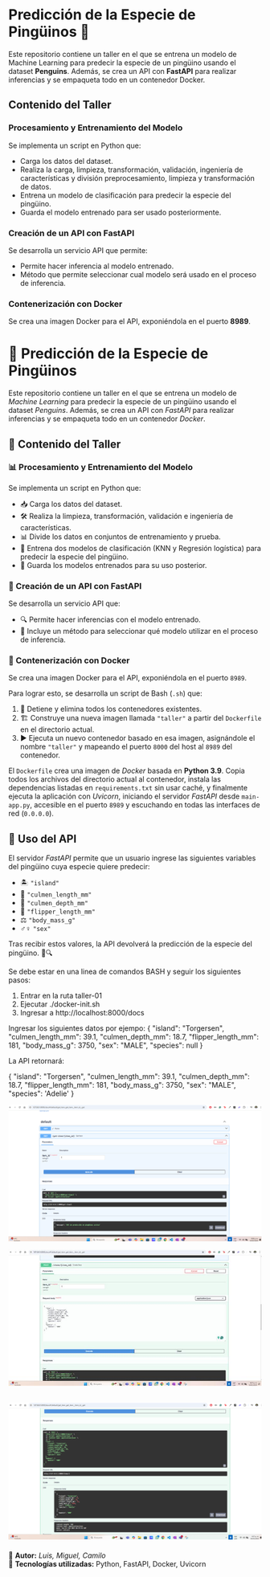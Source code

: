 # Predicción de la Especie de Pingüinos 🐧

Este repositorio contiene un taller en el que se entrena un modelo de Machine Learning para predecir la especie de un pingüino usando el dataset **Penguins**. Además, se crea un API con **FastAPI** para realizar inferencias y se empaqueta todo en un contenedor Docker.

## Contenido del Taller

### Procesamiento y Entrenamiento del Modelo  
Se implementa un script en Python que: 
- Carga los datos del dataset. 
- Realiza la carga, limpieza, transformación, validación, ingeniería de características y división preprocesamiento, limpieza y transformación de datos. 
- Entrena un modelo de clasificación para predecir la especie del pingüino. 
- Guarda el modelo entrenado para ser usado posteriormente.

### Creación de un API con FastAPI  
Se desarrolla un servicio API que permite: 
- Permite hacer inferencia al modelo entrenado. 
- Método que permite seleccionar cual modelo será usado en el proceso de inferencia.

### Contenerización con Docker  
Se crea una imagen Docker para el API, exponiéndola en el puerto **8989**.
# 🐧 Predicción de la Especie de Pingüinos

Este repositorio contiene un taller en el que se entrena un modelo de *Machine Learning* para predecir la especie de un pingüino usando el dataset *Penguins*. Además, se crea un API con *FastAPI* para realizar inferencias y se empaqueta todo en un contenedor *Docker*.  

## 📌 Contenido del Taller  

### 📊 Procesamiento y Entrenamiento del Modelo  
Se implementa un script en Python que:  
- 📥 Carga los datos del dataset.  
- 🛠️ Realiza la limpieza, transformación, validación e ingeniería de características.  
- 📊 Divide los datos en conjuntos de entrenamiento y prueba.  
- 🤖 Entrena dos modelos de clasificación (KNN y Regresión logística) para predecir la especie del pingüino.  
- 💾 Guarda los modelos entrenados para su uso posterior.  

### 🚀 Creación de un API con FastAPI  
Se desarrolla un servicio API que:  
- 🔍 Permite hacer inferencias con el modelo entrenado.  
- 📌 Incluye un método para seleccionar qué modelo utilizar en el proceso de inferencia.  

### 🐳 Contenerización con Docker  
Se crea una imagen Docker para el API, exponiéndola en el puerto `8989`.  

Para lograr esto, se desarrolla un script de Bash (`.sh`) que:  
1. 🛑 Detiene y elimina todos los contenedores existentes.  
2. 🏗️ Construye una nueva imagen llamada `"taller"` a partir del `Dockerfile` en el directorio actual.  
3. ▶️ Ejecuta un nuevo contenedor basado en esa imagen, asignándole el nombre `"taller"` y mapeando el puerto `8000` del host al `8989` del contenedor.  

El `Dockerfile` crea una imagen de *Docker* basada en **Python 3.9**. Copia todos los archivos del directorio actual al contenedor, instala las dependencias listadas en `requirements.txt` sin usar caché, y finalmente ejecuta la aplicación con *Uvicorn*, iniciando el servidor *FastAPI* desde `main-app.py`, accesible en el puerto `8989` y escuchando en todas las interfaces de red (`0.0.0.0`).  

## 🔢 Uso del API  
El servidor *FastAPI* permite que un usuario ingrese las siguientes variables del pingüino cuya especie quiere predecir:  

- 🏝️ `"island"`  
- 📏 `"culmen_length_mm"`  
- 📏 `"culmen_depth_mm"`  
- 📏 `"flipper_length_mm"`  
- ⚖️ `"body_mass_g"`  
- ♂️♀️ `"sex"`  

Tras recibir estos valores, la API devolverá la predicción de la especie del pingüino. 🐧🔍 

Se debe estar en una linea de comandos BASH y seguir los siguientes pasos:

1. Entrar en la ruta taller-01
2. Ejecutar ./docker-init.sh
3. Ingresar a http://localhost:8000/docs

Ingresar los siguientes datos por ejempo:
{
  "island": "Torgersen",
  "culmen_length_mm": 39.1,
  "culmen_depth_mm": 18.7,
  "flipper_length_mm": 181,
  "body_mass_g": 3750,
  "sex": "MALE",
  "species": null
}
 
La API retornará:

{
  "island": "Torgersen",
  "culmen_length_mm": 39.1,
  "culmen_depth_mm": 18.7,
  "flipper_length_mm": 181,
  "body_mass_g": 3750,
  "sex": "MALE",
  "species": 'Adelie'
}

![Ejemplo de predicción](images/ejemplo_1.png)

![Ejemplo de predicción](images/ejemplo_2.png)

![Ejemplo de predicción](images/ejemplo_3.png)
---

📌 **Autor:** *Luis, Miguel, Camilo*  
📌 **Tecnologías utilizadas:** Python, FastAPI, Docker, Uvicorn  
